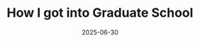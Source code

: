 ---
title: "How I got into Graduate School"
date: 2025-06-30
tags:
  - graduate school
  - Monash university
  - PhD
external_url: https://medium.com/@rkartik.inbox/how-i-got-phd-position-in-aerospace-74e4646cedaa
excerpt: "In this blog, I have shared insights from my journey of applying to universities for PhD positions."
published: false
---